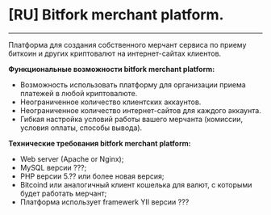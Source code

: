 [RU] Bitfork merchant platform.
====

---------------

Платформа для создания собственного мерчант сервиса по приему биткоин и других криптовалют на интернет-сайтах клиентов. 

**Функциональные возможности bitfork merchant platform:**
- Возможность использовать платформу для организации приема платежей в любой криптовалюте.
- Неограниченное количество клиентских аккаунтов.
- Неограниченное количество интернет-сайтов для каждого аккаунта.
- Гибкая настройка условий работы вашего мерчанта (комиссии, условия оплаты, способы вывода).

**Технические требования bitfork merchant platform:**
- Web server (Apache or Nginx);
- MySQL версии ???;
- PHP версии 5.?? или более новая версия;
- Bitcoind или аналогичный клиент кошелька для валют, с которыми будет работать мерчант;
- Платформа использует framewerk YII версии ???
